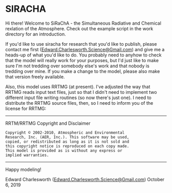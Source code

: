 # SIRACHA

Hi there! Welcome to SiRaChA - the Simultaneous Radiative and
Chemical rexlation of the Atmosphere. Check out the example
script in the work directory for an introduction.

If you'd like to use siracha for research that you'd like to publish,
please contact me first (Edward.Charlesworth.Science@Gmail.com) and
give me a heads-up of what you'd like to do. You probably need to
anyhow to check that the model will really work for your purposes, but
I'd just like to make sure I'm not tredding over somebody else's work
and that nobody is tredding over mine. If you make a change to the 
model, please also make that version freely available.

Also, this model uses RRTMG (at present). I've adjusted the way that
RRTMG reads input text files, just so that I didn't need to implement
two different input file writing routines (so now there's just one).
I need to distribute the RRTMG source files, then, so I need to inform
you of the license for RRTMG:

-----------------------------------------------------------------------
RRTM/RRTMG Copyright and Disclaimer

    Copyright © 2002-2010, Atmospheric and Environmental 
    Research, Inc. (AER, Inc.). This software may be used, 
    copied, or redistributed as long as it is not sold and 
    this copyright notice is reproduced on each copy made. 
    This model is provided as is without any express or 
    implied warranties. 
-----------------------------------------------------------------------

Happy modeling!

Edward Charlesworth
(Edward.Charlesworth.Science@Gmail.com)
October 6, 2019


